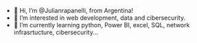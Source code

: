 - 👋 Hi, I’m @Julianrapanelli, from Argentina!
- 👀 I’m interested in web development, data and cibersecurity.
- 🌱 I’m currently learning python, Power BI, excel, SQL, network infrasrtucture, cibersecurity...
